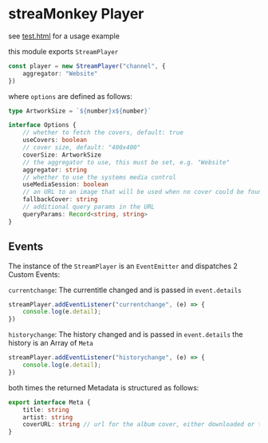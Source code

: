 # streaMonkey Player

see [test.html](test.html) for a usage example

this module exports `StreamPlayer`

```ts
const player = new StreamPlayer("channel", {
    aggregator: "Website"
})
```

where `options` are defined as follows:

```ts
type ArtworkSize = `${number}x${number}`

interface Options {
    // whether to fetch the covers, default: true
    useCovers: boolean                  
    // cover size, default: "400x400"
    coverSize: ArtworkSize              
    // the aggregator to use, this must be set, e.g. "Website"
    aggregator: string                  
    // whether to use the systems media control
    useMediaSession: boolean            
    // an URL to an image that will be used when no cover could be found 
    fallbackCover: string               
    // additional query params in the URL
    queryParams: Record<string, string> 
}
```

## Events

The instance of the `StreamPlayer` is an `EventEmitter` and dispatches 2 Custom Events:

`currentchange`: The currentitle changed and is passed in `event.details`

```ts
streamPlayer.addEventListener("currentchange", (e) => {
    console.log(e.detail);
})
```

`historychange`: The history changed and is passed in `event.details` the history is an Array of `Meta`

```ts
streamPlayer.addEventListener("historychange", (e) => {
    console.log(e.detail);
})
```

both times the returned Metadata is structured as follows:

```ts
export interface Meta {
    title: string
    artist: string
    coverURL: string // url for the album cover, either downloaded or the fallbackURL
}
```